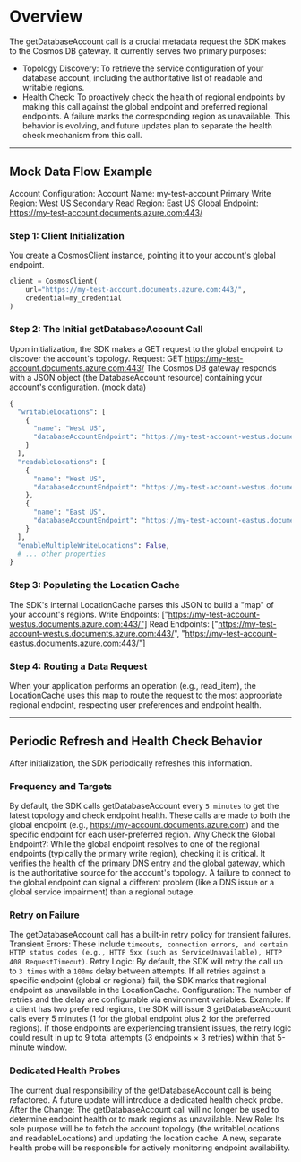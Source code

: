 # Overview
The getDatabaseAccount call is a crucial metadata request the SDK makes to the Cosmos DB gateway. It currently serves two primary purposes:
 - Topology Discovery: To retrieve the service configuration of your database account, including the authoritative list of readable and writable regions.
 - Health Check: To proactively check the health of regional endpoints by making this call against the global endpoint and preferred regional endpoints. A failure marks the corresponding region as unavailable.
This behavior is evolving, and future updates plan to separate the health check mechanism from this call. 

---
## Mock Data Flow Example
Account Configuration:
    Account Name: my-test-account
    Primary Write Region: West US
    Secondary Read Region: East US
    Global Endpoint: https://my-test-account.documents.azure.com:443/

### Step 1: Client Initialization
You create a CosmosClient instance, pointing it to your account's global endpoint.
```python
client = CosmosClient(
    url="https://my-test-account.documents.azure.com:443/",
    credential=my_credential
)
```

### Step 2: The Initial getDatabaseAccount Call
Upon initialization, the SDK makes a GET request to the global endpoint to discover the account's topology.
Request: GET https://my-test-account.documents.azure.com:443/
The Cosmos DB gateway responds with a JSON object (the DatabaseAccount resource) containing your account's configuration.
(mock data)
```python
{
  "writableLocations": [
    {
      "name": "West US",
      "databaseAccountEndpoint": "https://my-test-account-westus.documents.azure.com:443/"
    }
  ],
  "readableLocations": [
    {
      "name": "West US",
      "databaseAccountEndpoint": "https://my-test-account-westus.documents.azure.com:443/"
    },
    {
      "name": "East US",
      "databaseAccountEndpoint": "https://my-test-account-eastus.documents.azure.com:443/"
    }
  ],
  "enableMultipleWriteLocations": False,
  # ... other properties
}
```

### Step 3: Populating the Location Cache
The SDK's internal LocationCache parses this JSON to build a "map" of your account's regions.
 Write Endpoints: ["https://my-test-account-westus.documents.azure.com:443/"]
 Read Endpoints: ["https://my-test-account-westus.documents.azure.com:443/", "https://my-test-account-eastus.documents.azure.com:443/"]

### Step 4: Routing a Data Request
When your application performs an operation (e.g., read_item), the LocationCache uses this map to route the request to the most appropriate regional endpoint, 
respecting user preferences and endpoint health.

---
## Periodic Refresh and Health Check Behavior
After initialization, the SDK periodically refreshes this information.
### Frequency and Targets
By default, the SDK calls getDatabaseAccount every `5 minutes` to get the latest topology and check endpoint health. These calls are made to both the 
global endpoint (e.g., https://my-account.documents.azure.com) and the specific endpoint for each user-preferred region.
Why Check the Global Endpoint?: While the global endpoint resolves to one of the regional endpoints (typically the primary write region), checking it is critical. 
It verifies the health of the primary DNS entry and the global gateway, which is the authoritative source for the account's topology. 
A failure to connect to the global endpoint can signal a different problem (like a DNS issue or a global service impairment) than a regional outage. 
### Retry on Failure
The getDatabaseAccount call has a built-in retry policy for transient failures.
Transient Errors: These include `timeouts, connection errors, and certain HTTP status codes (e.g., HTTP 5xx (such as ServiceUnavailable), HTTP 408 RequestTimeout)`.
Retry Logic: By default, the SDK will retry the call up to `3 times` with a `100ms` delay between attempts. If all retries against a specific endpoint (global or regional) fail, the SDK marks that regional endpoint as unavailable in the LocationCache.
Configuration: The number of retries and the delay are configurable via environment variables.
Example: If a client has two preferred regions, the SDK will issue 3 getDatabaseAccount calls every 5 minutes (1 for the global endpoint plus 2 for the preferred regions).
If those endpoints are experiencing transient issues, the retry logic could result in up to 9 total attempts (3 endpoints × 3 retries) within that 5-minute window.
### Dedicated Health Probes
The current dual responsibility of the getDatabaseAccount call is being refactored. A future update will introduce a dedicated health check probe.
After the Change: The getDatabaseAccount call will no longer be used to determine endpoint health or to mark regions as unavailable.
New Role: Its sole purpose will be to fetch the account topology (the writableLocations and readableLocations) and updating the location cache. A new, separate health probe will be responsible for actively monitoring endpoint availability.